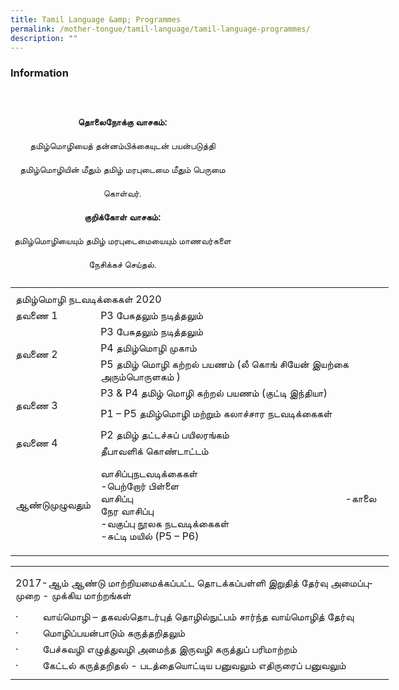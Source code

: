 ```yaml
---
title: Tamil Language &amp; Programmes
permalink: /mother-tongue/tamil-language/tamil-language-programmes/
description: ""
---
```

### **Information**
<br><style type="text/css">
.tg  {border-collapse:collapse;border-spacing:0;}
.tg td{border-color:black;border-style:solid;border-width:1px;font-family:Arial, sans-serif;font-size:14px;
  overflow:hidden;padding:10px 5px;word-break:normal;}
.tg th{border-color:black;border-style:solid;border-width:1px;font-family:Arial, sans-serif;font-size:14px;
  font-weight:normal;overflow:hidden;padding:10px 5px;word-break:normal;}
.tg .tg-8jgo{border-color:#ffffff;text-align:center;vertical-align:top}
.tg .tg-aw21{border-color:#ffffff;font-weight:bold;text-align:center;vertical-align:top}
</style>
<table class="tg">
<thead>
  <tr>
    <th class="tg-aw21">தொலைநோக்கு வாசகம்:</th>
  </tr>
</thead>
<tbody>
  <tr>
    <td class="tg-8jgo">தமிழ்மொழியைத் தன்னம்பிக்கையுடன் பயன்படுத்தி</td>
  </tr>
  <tr>
    <td class="tg-8jgo">தமிழ்மொழியின் மீதும் தமிழ் மரபுடைமை மீதும் பெருமை</td>
  </tr>
  <tr>
    <td class="tg-8jgo">கொள்வர்.</td>
  </tr>
  <tr>
    <td class="tg-aw21">குறிக்கோள் வாசகம்:</td>
  </tr>
  <tr>
    <td class="tg-8jgo">தமிழ்மொழியையும் தமிழ் மரபுடைமையையும் மாணவர்களை</td>
  </tr>
  <tr>
    <td class="tg-8jgo">நேசிக்கச் செய்தல்.</td>
  </tr>
</tbody>
</table>


<table style="border-collapse:
 collapse;width:454pt" width="605" cellspacing="0" cellpadding="0" border="0"><colgroup><col style="mso-width-source:userset;mso-width-alt:6582;width:135pt" width="180"> <col style="mso-width-source:userset;mso-width-alt:15542;width:319pt" width="425"></colgroup><tbody><tr style="mso-height-source:userset;height:3.75pt" height="5"><td style="height:3.75pt;width:135pt" width="180" height="5"><a name="RANGE!F3:G14"></a></td><td style="width:319pt" width="425"></td></tr><tr style="height:15.75pt" height="21"><td style="height:15.75pt" class="xl71" height="21" colspan="2">தமிழ்மொழி நடவடிக்கைகள் 2020</td></tr><tr style="height:15.75pt" height="21"><td style="height:15.75pt" class="xl66" height="21">தவணை 1</td><td style="border-top:none" align="left" class="xl64">P3&nbsp;பேசுதலும் நடித்தலும் &nbsp;</td></tr><tr style="height:15.75pt" height="21"><td style="height:62.25pt;
  width:135pt" width="180" class="xl70" height="83" rowspan="3">தவணை 2</td><td style="border-top:none" align="left" class="xl64">P3&nbsp;பேசுதலும் நடித்தலும்</td></tr><tr style="height:15.75pt" height="21"><td style="height:15.75pt;border-top:none" align="left" class="xl64" height="21">P4&nbsp;தமிழ்மொழி முகாம்</td></tr><tr style="height:30.75pt" height="41"><td style="height:30.75pt;border-top:none;
  width:319pt" width="425" class="xl67" height="41">P5&nbsp;தமிழ் மொழி கற்றல் பயணம் (லீ கொங் சியேன் இயற்கை அரும்பொருளகம் )</td></tr><tr style="mso-height-source:userset;height:19.5pt" height="26"><td style="height:50.25pt;
  width:135pt" width="180" class="xl70" height="67" rowspan="2">தவணை 3</td><td class="xl68">P3 &amp; P4&nbsp;தமிழ் மொழி கற்றல் பயணம் (குட்டி இந்தியா)</td></tr><tr style="height:30.75pt" height="41"><td style="height:30.75pt;
  border-top:none;width:319pt" width="425" align="left" class="xl65" height="41">P1&nbsp;–&nbsp;P5&nbsp;தமிழ்மொழி மற்றும் கலாச்சார நடவடிக்கைகள்</td></tr><tr style="height:15.75pt" height="21"><td style="height:31.5pt;width:135pt" width="180" class="xl70" height="42" rowspan="2">தவணை 4</td><td style="border-top:none" align="left" class="xl64">P2&nbsp;தமிழ் தட்டச்சுப் பயிலரங்கம்</td></tr><tr style="height:15.75pt" height="21"><td style="height:15.75pt;border-top:none" align="left" class="xl64" height="21">தீபாவளிக் கொண்டாட்டம்</td></tr><tr style="mso-height-source:userset;height:109.5pt" height="146"><td style="height:109.5pt" class="xl66" height="146">ஆண்டுமுழுவதும்</td><td style="border-top:none;width:319pt" width="425" class="xl69">வாசிப்புநடவடிக்கைகள்<span style="mso-spacerun:yes">&nbsp;&nbsp;&nbsp;&nbsp;&nbsp;&nbsp;&nbsp;&nbsp;&nbsp;&nbsp;&nbsp;&nbsp;&nbsp;&nbsp;&nbsp;&nbsp;&nbsp;&nbsp;&nbsp;&nbsp;&nbsp;&nbsp;&nbsp;&nbsp;&nbsp;&nbsp;&nbsp;&nbsp;&nbsp;&nbsp;&nbsp;&nbsp;&nbsp;&nbsp;&nbsp;&nbsp;&nbsp;&nbsp;&nbsp;&nbsp;&nbsp;&nbsp;&nbsp;&nbsp;&nbsp;&nbsp;&nbsp;&nbsp;&nbsp;&nbsp;&nbsp;&nbsp;&nbsp;&nbsp;&nbsp;&nbsp;&nbsp;&nbsp;&nbsp;&nbsp;&nbsp;&nbsp;&nbsp;&nbsp;&nbsp;&nbsp;&nbsp;&nbsp;&nbsp;&nbsp;&nbsp;&nbsp;&nbsp;&nbsp; </span>-பெற்றோர் பிள்ளை வாசிப்பு<span style="mso-spacerun:yes">&nbsp;&nbsp;&nbsp;&nbsp;&nbsp;&nbsp;&nbsp;&nbsp;&nbsp;&nbsp;&nbsp;&nbsp;&nbsp;&nbsp;&nbsp;&nbsp;&nbsp;&nbsp;&nbsp;&nbsp;&nbsp;&nbsp;&nbsp;&nbsp;&nbsp;&nbsp;&nbsp;&nbsp;&nbsp;&nbsp;&nbsp;&nbsp;&nbsp;&nbsp;&nbsp;&nbsp;&nbsp;&nbsp;&nbsp;&nbsp;&nbsp;&nbsp;&nbsp;&nbsp;&nbsp;&nbsp;&nbsp;&nbsp;&nbsp;&nbsp;&nbsp;&nbsp;&nbsp;&nbsp;&nbsp;&nbsp;&nbsp;&nbsp;&nbsp;&nbsp;&nbsp;&nbsp;&nbsp;&nbsp;&nbsp;&nbsp;&nbsp;&nbsp;&nbsp;&nbsp;&nbsp;&nbsp;&nbsp;&nbsp;&nbsp;&nbsp;&nbsp;&nbsp; </span>-காலை நேர வாசிப்பு<span style="mso-spacerun:yes">&nbsp;&nbsp;&nbsp;&nbsp;&nbsp;&nbsp;&nbsp;&nbsp;&nbsp;&nbsp;&nbsp;&nbsp;&nbsp;&nbsp;&nbsp;&nbsp;&nbsp;&nbsp;&nbsp;&nbsp;&nbsp;&nbsp;&nbsp;&nbsp;&nbsp;&nbsp;&nbsp;&nbsp;&nbsp;&nbsp;&nbsp;&nbsp;&nbsp;&nbsp;&nbsp;&nbsp;&nbsp;&nbsp;&nbsp;&nbsp;&nbsp;&nbsp;&nbsp;&nbsp;&nbsp;&nbsp;&nbsp;&nbsp;&nbsp;&nbsp;&nbsp;&nbsp;&nbsp;&nbsp;&nbsp;&nbsp;&nbsp;&nbsp;&nbsp;&nbsp;&nbsp;&nbsp;&nbsp;&nbsp;&nbsp;&nbsp;&nbsp;&nbsp;&nbsp;&nbsp;&nbsp;&nbsp;&nbsp;&nbsp;&nbsp;&nbsp;&nbsp;&nbsp; </span>-வகுப்பு நூலக நடவடிக்கைகள்<span style="mso-spacerun:yes">&nbsp;&nbsp;&nbsp;&nbsp;&nbsp;&nbsp;&nbsp;&nbsp;&nbsp;&nbsp;&nbsp;&nbsp;&nbsp;&nbsp;&nbsp;&nbsp;&nbsp;&nbsp;&nbsp;&nbsp;&nbsp;&nbsp;&nbsp;&nbsp;&nbsp;&nbsp;&nbsp;&nbsp;&nbsp;&nbsp;&nbsp;&nbsp;&nbsp;&nbsp;&nbsp;&nbsp;&nbsp;&nbsp;&nbsp;&nbsp;&nbsp;&nbsp;&nbsp;&nbsp;&nbsp;&nbsp;&nbsp;&nbsp;&nbsp;&nbsp;&nbsp;&nbsp;&nbsp;&nbsp;&nbsp;&nbsp;&nbsp;&nbsp;&nbsp;&nbsp; </span>-சுட்டி மயில் (P5&nbsp;–&nbsp;P6)</td></tr><tr style="mso-height-source:userset;height:6.0pt" height="8"><td style="height:6.0pt" height="8"></td><td></td></tr></tbody></table>

<table border="0" cellpadding="0" cellspacing="0" width="605" style="border-collapse:
 collapse;width:454pt"><colgroup><col width="180" style="mso-width-source:userset;mso-width-alt:6582;width:135pt"> <col width="425" style="mso-width-source:userset;mso-width-alt:15542;width:319pt"></colgroup><tbody><tr height="5" style="mso-height-source:userset;height:3.75pt"><td height="5" width="180" style="height:3.75pt;width:135pt"><a name="RANGE!F3:G9"></a></td><td width="425" style="width:319pt"></td></tr><tr height="62" style="mso-height-source:userset;height:46.5pt"><td colspan="2" height="62" class="xl66" width="605" style="height:46.5pt;width:454pt"><span lang="TA" style="outline: 0px;margin-right:0px;padding-bottom:0px;padding-top:
  0px">2017-ஆம் ஆண்டு மாற்றியமைக்கப்பட்ட தொடக்கப்பள்ளி இறுதித் தேர்வு அமைப்புமுறை - முக்கிய மாற்றங்கள்</span></td></tr><tr height="21" style="height:15.75pt;outline: 0px;margin-right:0px;padding-bottom:
  0px;padding-top:0px"><td colspan="2" height="21" class="xl66" width="605" style="height:15.75pt;
  width:454pt;outline: 0px">·&nbsp;&nbsp;&nbsp;&nbsp;&nbsp;&nbsp;&nbsp;&nbsp;&nbsp;வாய்மொழி – தகவல்தொடர்புத் தொழில்நுட்பம் சார்ந்த வாய்மொழித் தேர்வு</td></tr><tr height="21" style="height:15.75pt;outline: 0px;margin-right:0px;padding-bottom:
  0px;padding-top:0px"><td colspan="2" height="21" class="xl66" width="605" style="height:15.75pt;
  width:454pt;outline: 0px">·&nbsp;&nbsp;&nbsp;&nbsp;&nbsp;&nbsp;&nbsp;&nbsp;&nbsp;மொழிப்பயன்பாடும் கருத்தறிதலும்</td></tr><tr height="21" style="height:15.75pt;outline: 0px;margin-right:0px;padding-bottom:
  0px;padding-top:0px"><td colspan="2" height="21" class="xl67" style="height:15.75pt;outline: 0px">·&nbsp;&nbsp;&nbsp;&nbsp;&nbsp;&nbsp;&nbsp;&nbsp;&nbsp;பேச்சுவழி எழுத்துவழி அமைந்த இருவழி கருத்துப் பரிமாற்றம்</td></tr><tr height="21" style="height:15.75pt;outline: 0px;margin-right:0px;padding-bottom:
  0px;padding-top:0px"><td colspan="2" height="21" class="xl67" style="height:15.75pt;outline: 0px">·&nbsp;&nbsp;&nbsp;&nbsp;&nbsp;&nbsp;&nbsp;&nbsp;&nbsp;கேட்டல் கருத்தறிதல் - படத்தையொட்டிய பனுவலும் எதிருரைப் பனுவலும்</td></tr><tr height="8" style="mso-height-source:userset;height:6.0pt"><td height="8" style="height:6.0pt"></td><td></td></tr></tbody></table>
